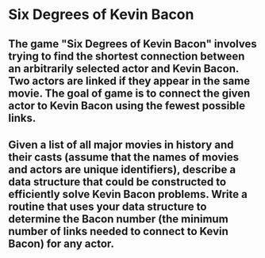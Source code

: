 # Six Degrees of Kevin Bacon

## The game "Six Degrees of Kevin Bacon" involves trying to find the shortest connection between an arbitrarily selected actor and Kevin Bacon. Two actors are linked if they appear in the same movie. The goal of game is to connect the given actor to Kevin Bacon using the fewest possible links.

## Given a list of all major movies in history and their casts (assume that the names of movies and actors are unique identifiers), describe a data structure that could be constructed to efficiently solve Kevin Bacon problems. Write a routine that uses your data structure to determine the Bacon number (the minimum number of links needed to connect to Kevin Bacon) for any actor.
